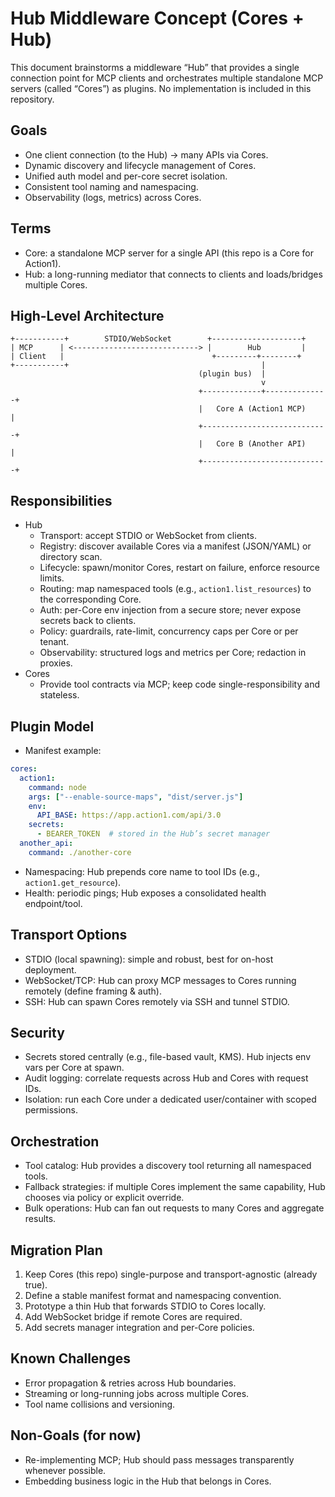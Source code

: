 # Hub Middleware Concept (Cores + Hub)

This document brainstorms a middleware “Hub” that provides a single connection point for MCP clients and orchestrates multiple standalone MCP servers (called “Cores”) as plugins. No implementation is included in this repository.

## Goals
- One client connection (to the Hub) → many APIs via Cores.
- Dynamic discovery and lifecycle management of Cores.
- Unified auth model and per-core secret isolation.
- Consistent tool naming and namespacing.
- Observability (logs, metrics) across Cores.

## Terms
- Core: a standalone MCP server for a single API (this repo is a Core for Action1).
- Hub: a long-running mediator that connects to clients and loads/bridges multiple Cores.

## High-Level Architecture
```
+-----------+        STDIO/WebSocket        +--------------------+
| MCP      | <----------------------------> |        Hub         |
| Client   |                                 +---------+--------+
+-----------+                                           |
                                          (plugin bus)  |
                                                        v
                                          +-------------+--------------+
                                          |   Core A (Action1 MCP)     |
                                          +----------------------------+
                                          |   Core B (Another API)     |
                                          +----------------------------+
```

## Responsibilities
- Hub
  - Transport: accept STDIO or WebSocket from clients.
  - Registry: discover available Cores via a manifest (JSON/YAML) or directory scan.
  - Lifecycle: spawn/monitor Cores, restart on failure, enforce resource limits.
  - Routing: map namespaced tools (e.g., `action1.list_resources`) to the corresponding Core.
  - Auth: per-Core env injection from a secure store; never expose secrets back to clients.
  - Policy: guardrails, rate-limit, concurrency caps per Core or per tenant.
  - Observability: structured logs and metrics per Core; redaction in proxies.
- Cores
  - Provide tool contracts via MCP; keep code single-responsibility and stateless.

## Plugin Model
- Manifest example:
```yaml
cores:
  action1:
    command: node
    args: ["--enable-source-maps", "dist/server.js"]
    env:
      API_BASE: https://app.action1.com/api/3.0
    secrets:
      - BEARER_TOKEN  # stored in the Hub’s secret manager
  another_api:
    command: ./another-core
```
- Namespacing: Hub prepends core name to tool IDs (e.g., `action1.get_resource`).
- Health: periodic pings; Hub exposes a consolidated health endpoint/tool.

## Transport Options
- STDIO (local spawning): simple and robust, best for on-host deployment.
- WebSocket/TCP: Hub can proxy MCP messages to Cores running remotely (define framing & auth).
- SSH: Hub can spawn Cores remotely via SSH and tunnel STDIO.

## Security
- Secrets stored centrally (e.g., file-based vault, KMS). Hub injects env vars per Core at spawn.
- Audit logging: correlate requests across Hub and Cores with request IDs.
- Isolation: run each Core under a dedicated user/container with scoped permissions.

## Orchestration
- Tool catalog: Hub provides a discovery tool returning all namespaced tools.
- Fallback strategies: if multiple Cores implement the same capability, Hub chooses via policy or explicit override.
- Bulk operations: Hub can fan out requests to many Cores and aggregate results.

## Migration Plan
1) Keep Cores (this repo) single-purpose and transport-agnostic (already true).
2) Define a stable manifest format and namespacing convention.
3) Prototype a thin Hub that forwards STDIO to Cores locally.
4) Add WebSocket bridge if remote Cores are required.
5) Add secrets manager integration and per-Core policies.

## Known Challenges
- Error propagation & retries across Hub boundaries.
- Streaming or long-running jobs across multiple Cores.
- Tool name collisions and versioning.

## Non-Goals (for now)
- Re-implementing MCP; Hub should pass messages transparently whenever possible.
- Embedding business logic in the Hub that belongs in Cores.

